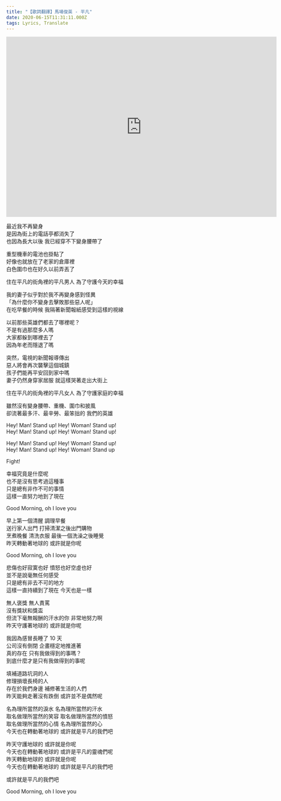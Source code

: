 ```yaml
---
title: "【歌詞翻譯】馬場俊英 - 平凡"
date: 2020-06-15T11:31:11.000Z
tags: Lyrics, Translate
---
```


<iframe width="720" height="480" src="https://www.youtube.com/embed/QtkK2VWyq6g" frameborder="0" allow="accelerometer; autoplay; clipboard-write; encrypted-media; gyroscope; picture-in-picture" allowfullscreen></iframe>

最近我不再變身
<br>是因為街上的電話亭都消失了
<br>也因為長大以後 我已經穿不下變身腰帶了

重型機車的電池也掛點了
<br>好像也就放在了老家的倉庫裡
<br>白色圍巾也在好久以前弄丟了

住在平凡的街角裡的平凡男人 為了守護今天的幸福

我的妻子似乎對於我不再變身感到怪異
<br>「為什麼你不變身去擊敗那些惡人呢」
<br>在吃早餐的時候 我隔著新聞報紙感受到這樣的視線

以前那些英雄們都去了哪裡呢？
<br>不是有過那麼多人嗎
<br>大家都躲到哪裡去了
<br>因為年老而隱退了嗎

突然，電視的新聞報導傳出
<br>惡人將會再次襲擊這個城鎮
<br>孩子們能再平安回到家中嗎
<br>妻子仍然身穿家居服 就這樣哭著走出大街上

住在平凡的街角裡的平凡女人 為了守護家庭的幸福

雖然沒有變身腰帶、重機、圍巾和披風
<br>卻流著最多汗、最辛勞、最笨拙的 我們的英雄

Hey! Man! Stand up! Hey! Woman! Stand up!
<br>Hey! Man! Stand up! Hey! Woman! Stand up!

Hey! Man! Stand up! Hey! Woman! Stand up!
<br>Hey! Man! Stand up! Hey! Woman! Stand up

Fight!

幸福究竟是什麼呢
<br>也不是沒有思考過這種事
<br>只是總有非作不可的事情
<br>這樣一直努力地到了現在

Good Morning, oh I love you

早上第一個清醒 調理早餐
<br>送行家人出門 打掃清潔之後出門購物
<br>烹煮晚餐 清洗衣服 最後一個洗澡之後睡覺
<br>昨天轉動著地球的 或許就是你呢

Good Morning, oh I love you

悲傷也好寂寞也好 憤怒也好空虛也好
<br>並不是說毫無任何感受
<br>只是總有非去不可的地方
<br>這樣一直持續到了現在 今天也是一樣

無人褒獎 無人責罵
<br>沒有獎狀和獎盃
<br>但流下毫無報酬的汗水的你 非常地努力啊
<br>昨天守護著地球的 或許就是你呢

我因為感冒長睡了 10 天
<br>公司沒有倒閉 企畫穩定地推進著
<br>真的存在 只有我做得到的事嗎？
<br>到底什麼才是只有我做得到的事呢

填補道路坑洞的人
<br>修理損壞長椅的人
<br>存在於我們身邊 補修著生活的人們
<br>昨天能夠走著沒有跌倒 或許並不是偶然呢

名為理所當然的淚水 名為理所當然的汗水
<br>取名做理所當然的笑容 取名做理所當然的憤怒
<br>取名做理所當然的心情 名為理所當然的心
<br>今天也在轉動著地球的 或許就是平凡的我們吧

昨天守護地球的 或許就是你呢
<br>今天也在轉動著地球的 或許是平凡的靈魂們呢
<br>昨天轉動地球的 或許就是你呢
<br>今天也在轉動著地球的 或許就是平凡的我們吧

或許就是平凡的我們吧

Good Morning, oh I love you
